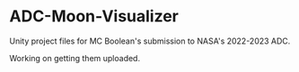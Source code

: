 # ADC-Moon-Visualizer
Unity project files for MC Boolean's submission to NASA's 2022-2023 ADC.

Working on getting them uploaded.
